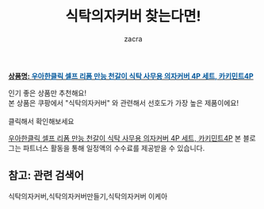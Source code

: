 ﻿---
layout: post
title:  "식탁의자커버 찾는다면!"
author: zacra
categories: [ 아이템 ]
tags: [식탁의자커버,식탁의자커버만들기,식탁의자커버 이케아]
image: https://static.coupangcdn.com/image/vendor_inventory/ba74/96977cf85b00b6a2b52f08b9a03880831210bf1e5008b07924f0db3f5275.png 
description: "쿠팡에서 식탁의자커버 관련 상품으로 가장 고객 선호도가 높은 제품 중 하나입니다."
rating: 4.5
---

<a href="https://link.coupang.com/re/AFFSDP?lptag=AF8407795&pageKey=1556340692&itemId=2661756199&vendorItemId=72130036448&traceid=V0-153-9197886a13b32dcb"><b>상품명: <font color='#01579B'>우아한클릭 셀프 리폼 만능 천갈이 식탁 사무용 의자커버 4P 세트, 카키민트4P</font></b></a>

인기 좋은 상품만 추천해요!<br/>
본 상품은 쿠팡에서 "식탁의자커버" 와 관련해서 선호도가 가장 높은 제품이에요!<br/><br/>
클릭해서 확인해보세요


<a href="https://link.coupang.com/re/AFFSDP?lptag=AF8407795&pageKey=1556340692&itemId=2661756199&vendorItemId=72130036448&traceid=V0-153-9197886a13b32dcb">우아한클릭 셀프 리폼 만능 천갈이 식탁 사무용 의자커버 4P 세트, 카키민트4P</a>
본 블로그는 파트너스 활동을 통해 일정액의 수수료를 제공받을 수 있습니다.

## 참고: 관련 검색어    
식탁의자커버,식탁의자커버만들기,식탁의자커버 이케아